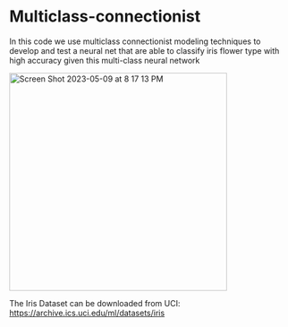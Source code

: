 # Multiclass-connectionist

In this code we use multiclass connectionist modeling techniques to develop and test a neural net that are able to classify iris flower type with high accuracy given this multi-class neural network

<img width="389" alt="Screen Shot 2023-05-09 at 8 17 13 PM" src="https://github.com/srirakshareddy/Multiclass-connectionist/assets/132956605/bd9faf1b-3492-45a9-a867-3fa9c1520e3b">


The Iris Dataset can be downloaded from UCI: https://archive.ics.uci.edu/ml/datasets/iris
